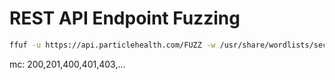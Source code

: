 
# REST API Endpoint Fuzzing
```sh
ffuf -u https://api.particlehealth.com/FUZZ -w /usr/share/wordlists/seclists/Discovery/Web-Content/api/objects.txt -mc 400
```
mc: 200,201,400,401,403,...
